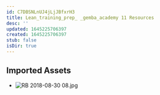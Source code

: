 ```yaml
---
id: C7DBSNLnUJ4jLjJBfxrH3
title: Lean_training_prep_ _gemba_academy 11 Resources
desc: ''
updated: 1645225706397
created: 1645225706397
stub: false
isDir: true
---
```

## Imported Assets
- ![RB 2018-08-30 08.jpg](/assets/rb-2018-08-30-08.jpg)
